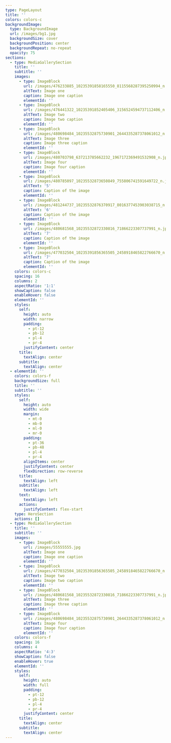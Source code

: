 ```yaml
---
type: PageLayout
title: ''
colors: colors-c
backgroundImage:
  type: BackgroundImage
  url: /images/bg1.jpg
  backgroundSize: cover
  backgroundPosition: center
  backgroundRepeat: no-repeat
  opacity: 75
sections:
  - type: MediaGallerySection
    title: ''
    subtitle: ''
    images:
      - type: ImageBlock
        url: /images/476233885_10235391858165550_8115568287395250994_n.jpg
        altText: Image one
        caption: Image one caption
        elementId: ''
      - type: ImageBlock
        url: /images/476441322_10235391852405406_3156524594737112406_n.jpg
        altText: Image two
        caption: Image two caption
        elementId: ''
      - type: ImageBlock
        url: /images/480698484_10235532875730901_2644335287378061012_n.jpg
        altText: Image three
        caption: Image three caption
        elementId: ''
      - type: ImageBlock
        url: /images/480703798_637213785662232_1967172369491532908_n.jpg
        altText: Image four
        caption: Image four caption
        elementId: ''
      - type: ImageBlock
        url: /images/480785097_10235532873650849_755806741591649722_n.jpg
        altText: '5'
        caption: Caption of the image
        elementId: ''
      - type: ImageBlock
        url: /images/481244737_10235532876370917_8016377453903038715_n.jpg
        altText: '6'
        caption: Caption of the image
        elementId: ''
      - type: ImageBlock
        url: /images/480681568_10235532872330816_71866223307737991_n.jpg
        altText: '7'
        caption: Caption of the image
        elementId: ''
      - type: ImageBlock
        url: /images/477032504_10235391856365505_2458918465822766670_n.jpg
        altText: '7'
        caption: Caption of the image
        elementId: ''
    colors: colors-c
    spacing: 16
    columns: 2
    aspectRatio: '1:1'
    showCaption: false
    enableHover: false
    elementId: ''
    styles:
      self:
        height: auto
        width: narrow
        padding:
          - pt-12
          - pb-12
          - pl-4
          - pr-4
        justifyContent: center
      title:
        textAlign: center
      subtitle:
        textAlign: center
  - elementId: ''
    colors: colors-f
    backgroundSize: full
    title: ''
    subtitle: ''
    styles:
      self:
        height: auto
        width: wide
        margin:
          - mt-0
          - mb-0
          - ml-0
          - mr-0
        padding:
          - pt-36
          - pb-48
          - pl-4
          - pr-4
        alignItems: center
        justifyContent: center
        flexDirection: row-reverse
      title:
        textAlign: left
      subtitle:
        textAlign: left
      text:
        textAlign: left
      actions:
        justifyContent: flex-start
    type: HeroSection
    actions: []
  - type: MediaGallerySection
    title: ''
    subtitle: ''
    images:
      - type: ImageBlock
        url: /images/55555555.jpg
        altText: Image one
        caption: Image one caption
        elementId: ''
      - type: ImageBlock
        url: /images/477032504_10235391856365505_2458918465822766670_n.jpg
        altText: Image two
        caption: Image two caption
        elementId: ''
      - type: ImageBlock
        url: /images/480681568_10235532872330816_71866223307737991_n.jpg
        altText: Image three
        caption: Image three caption
        elementId: ''
      - type: ImageBlock
        url: /images/480698484_10235532875730901_2644335287378061012_n.jpg
        altText: Image four
        caption: Image four caption
        elementId: ''
    colors: colors-f
    spacing: 16
    columns: 4
    aspectRatio: '4:3'
    showCaption: false
    enableHover: true
    elementId: ''
    styles:
      self:
        height: auto
        width: full
        padding:
          - pt-12
          - pb-12
          - pl-4
          - pr-4
        justifyContent: center
      title:
        textAlign: center
      subtitle:
        textAlign: center
---
```

